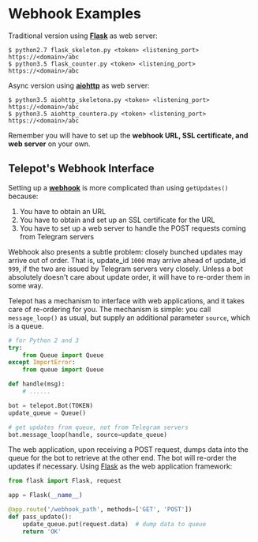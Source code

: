 # Webhook Examples

Traditional version using **[Flask](http://flask.pocoo.org/)** as web server:

```
$ python2.7 flask_skeleton.py <token> <listening_port> https://<domain>/abc
$ python3.5 flask_counter.py <token> <listening_port> https://<domain>/abc
```

Async version using **[aiohttp](http://aiohttp.readthedocs.org/en/stable/)** as web server:

```
$ python3.5 aiohttp_skeletona.py <token> <listening_port> https://<domain>/abc
$ python3.5 aiohttp_countera.py <token> <listening_port> https://<domain>/abc
```

Remember you will have to set up the **webhook URL, SSL certificate, and web server** on your own.

## Telepot's Webhook Interface

Setting up a **[webhook](https://core.telegram.org/bots/api#setwebhook)** is
more complicated than using `getUpdates()` because:

1. You have to obtain an URL
2. You have to obtain and set up an SSL certificate for the URL
3. You have to set up a web server to handle the POST requests coming from Telegram servers

Webhook also presents a subtle problem: closely bunched updates may arrive out of order.
That is, update_id `1000` may arrive ahead of update_id `999`, if the two are issued by
Telegram servers very closely. Unless a bot absolutely doesn't care about update order,
it will have to re-order them in some way.

Telepot has a mechanism to interface with web applications, and it takes care of re-ordering
for you. The mechanism is simple: you call `message_loop()` as usual, but supply an additional
parameter `source`, which is a queue.

```python
# for Python 2 and 3
try:
    from Queue import Queue
except ImportError:
    from queue import Queue

def handle(msg):
    # ......

bot = telepot.Bot(TOKEN)
update_queue = Queue()

# get updates from queue, not from Telegram servers
bot.message_loop(handle, source=update_queue)
```

The web application, upon receiving a POST request, dumps data into the queue
for the bot to retrieve at the other end. The bot will re-order the updates if necessary.
Using [Flask](http://flask.pocoo.org/) as the web application framework:

```python
from flask import Flask, request

app = Flask(__name__)

@app.route('/webhook_path', methods=['GET', 'POST'])
def pass_update():
    update_queue.put(request.data)  # dump data to queue
    return 'OK'
```

